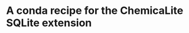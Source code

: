 A conda recipe for the ChemicaLite SQLite extension
===================================================
